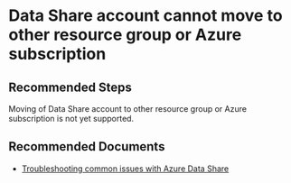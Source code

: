 <properties
  pagetitle="Data Share account cannot move to other resource group or Azure subscription"
  service="microsoft.datashare"
  resource="accounts"
  ms.author="jife"
  selfhelptype="Generic"
  supporttopicids="32748890"
  resourcetags=""
  productpesids="16762"
  cloudenvironments="public,fairfax,usnat,ussec,blackforest,mooncake"
  articleid="b8e6ed39-d79d-41f7-b2b3-02455066e8e1"
  ownershipid="AzureData_DataShare" />
# Data Share account cannot move to other resource group or Azure subscription

## **Recommended Steps**

Moving of Data Share account to other resource group or Azure subscription is not yet supported.

## **Recommended Documents**

* [Troubleshooting common issues with Azure Data Share](https://docs.microsoft.com/azure/data-share/data-share-troubleshoot)